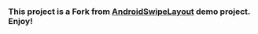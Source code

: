 ### This project is a Fork from [AndroidSwipeLayout](https://github.com/daimajia/AndroidSwipeLayout) demo project. Enjoy!